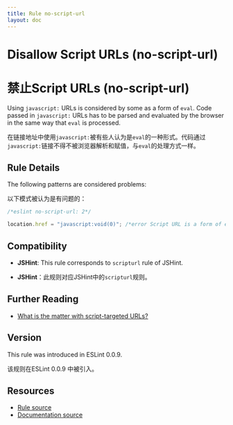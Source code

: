 ```yaml
---
title: Rule no-script-url
layout: doc
---
```

<!-- Note: No pull requests accepted for this file. See README.md in the root directory for details. -->
# Disallow Script URLs (no-script-url)
# 禁止Script URLs (no-script-url)

Using `javascript:` URLs is considered by some as a form of `eval`. Code passed in `javascript:` URLs has to be parsed and evaluated by the browser in the same way that `eval` is processed.

在链接地址中使用`javascript:`被有些人认为是`eval`的一种形式。代码通过`javascript:`链接不得不被浏览器解析和赋值，与`eval`的处理方式一样。

## Rule Details

The following patterns are considered problems:

以下模式被认为是有问题的：

```js
/*eslint no-script-url: 2*/

location.href = "javascript:void(0)"; /*error Script URL is a form of eval.*/
```

## Compatibility

* **JSHint**: This rule corresponds to `scripturl` rule of JSHint.

* **JSHint**：此规则对应JSHint中的`scripturl`规则。


## Further Reading

* [What is the matter with script-targeted URLs?](http://stackoverflow.com/questions/13497971/what-is-the-matter-with-script-targeted-urls)

## Version

This rule was introduced in ESLint 0.0.9.

该规则在ESLint 0.0.9 中被引入。

## Resources

* [Rule source](https://github.com/eslint/eslint/tree/master/lib/rules/no-script-url.js)
* [Documentation source](https://github.com/eslint/eslint/tree/master/docs/rules/no-script-url.md)
